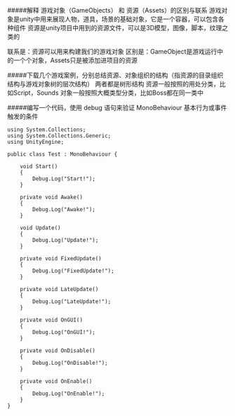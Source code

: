 #####解释 游戏对象（GameObjects） 和 资源（Assets）的区别与联系 
游戏对象是unity中用来展现人物，道具，场景的基础对象，它是一个容器，可以包含各种组件
资源是unity项目中用到的资源文件，可以是3D模型，图像，脚本，纹理之类的

联系是：资源可以用来构建我们的游戏对象 
区别是：GameObject是游戏运行中的一个个对象，Assets只是被添加进项目的资源

#####下载几个游戏案例，分别总结资源、对象组织的结构（指资源的目录组织结构与游戏对象树的层次结构）
两者都是树形结构
资源一般按照的用处分类，比如Script，Sounds
对象一般按照大概类型分类，比如Boss都在同一类中

#####编写一个代码，使用 debug 语句来验证 MonoBehaviour 基本行为或事件触发的条件
```
using System.Collections;
using System.Collections.Generic;
using UnityEngine;

public class Test : MonoBehaviour {

    void Start()
    {
        Debug.Log("Start!");
    }

    private void Awake()
    {
        Debug.Log("Awake!");
    }

    void Update()
    {
        Debug.Log("Update!");
    }

    private void FixedUpdate()
    {
        Debug.Log("FixedUpdate!");
    }

    private void LateUpdate()
    {
        Debug.Log("LateUpdate!");
    }

    private void OnGUI()
    {
        Debug.Log("OnGUI!");
    }

    private void OnDisable()
    {
        Debug.Log("OnDisable!");
    }

    private void OnEnable()
    {
        Debug.Log("OnEnable!");
    }
}

```